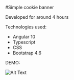 #Simple cookie banner

Developed for around 4 hours

Technologies used:
- Angular 10
- Typescript
- CSS
- Bootstrap 4.6

DEMO: 

![Alt Text](https://media.giphy.com/media/ez4c31UwdUqUWhLGQT/giphy.gif)